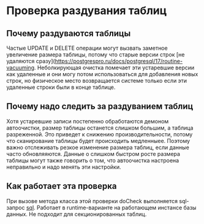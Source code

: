 # Проверка раздувания таблиц

## Почему раздуваются таблицы
Частые UPDATE и DELETE операции могут вызвать заметное увеличение размера таблицы, потому что старые версии строк [не удаляются сразу](https://postgrespro.ru/docs/postgresql/17/routine-vacuuming. Неболкирующая очистка помечает эти устаревшие версии как удаленные и они могу потом использоваться для добавления новых строк, но физическое место возвращается системе только если эти удаленные строки были в конце таблице.

## Почему надо следить за раздуванием таблиц
Хотя устаревшие записи постепенно обработаются демоном автоочистки, размер таблицы останется слишком большим, а таблица разреженной. Это приведет к снижению производительности, потому что сканирование таблицы будет происходить медленныее. Поэтому важно отслеживать резкое изменение размера таблиц, если данные часто обновляяются.
Данные о слишком быстром росте размера таблицы могут также говорить о том, что автоочистка настроена неправильно и надо менять эти настройки.

## Как работает эта проверка
При вызове метода класса этой проверки doCheck выполняется sql-запрос [sql](https://github.com/mfvanek/pg-index-health-sql/blob/master/sql/bloated_tables.sql).
Работает в runtime-варианте на работающем инстансе базы данных.
Не подходит для секционированных таблиц.
